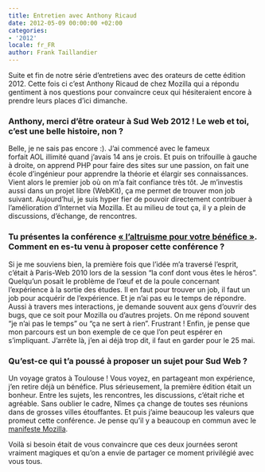 ```yaml
---
title: Entretien avec Anthony Ricaud
date: 2012-05-09 00:00:00 +02:00
categories:
- '2012'
locale: fr_FR
author: Frank Taillandier
---
```


Suite et fin de notre série d&rsquo;entretiens avec des orateurs de cette édition 2012. Cette fois ci c&rsquo;est Anthony Ricaud de chez Mozilla qui a répondu gentiment à nos questions pour convaincre ceux qui hésiteraient encore à prendre leurs places d&rsquo;ici dimanche.

### Anthony, merci d’être orateur à Sud Web 2012 ! Le web et toi, c’est une belle histoire, non ? 

Belle, je ne sais pas encore :). J’ai commencé avec le fameux forfait AOL illimité quand j’avais 14 ans je crois. Et puis on trifouille à gauche à droite, on apprend PHP pour faire des sites sur une passion, on fait une école d’ingénieur pour apprendre la théorie et élargir ses connaissances. Vient alors le premier job où on m’a fait confiance très tôt. Je m’investis aussi dans un projet libre (WebKit), ça me permet de trouver mon job suivant. Aujourd’hui, je suis hyper fier de pouvoir directement contribuer à l’amélioration d’Internet via Mozilla. Et au milieu de tout ça, il y a plein de discussions, d’échange, de rencontres.

### Tu présentes la conférence [« l’altruisme pour votre bénéfice »][2]. Comment en es-tu venu à proposer cette conférence ?

Si je me souviens bien, la première fois que l’idée m’a traversé l’esprit, c’était à Paris-Web 2010 lors de la session “la conf dont vous êtes le héros”. Quelqu’un posait le problème de l’œuf et de la poule concernant l’expérience à la sortie des études. Il en faut pour trouver un job, il faut un job pour acquérir de l’expérience. Et je n’ai pas eu le temps de répondre.
Aussi à travers mes interactions, je demande souvent aux gens d’ouvrir des bugs, que ce soit pour Mozilla ou d’autres projets. On me répond souvent “je n’ai pas le temps” ou “ça ne sert à rien”. Frustrant !
Enfin, je pense que mon parcours est un bon exemple de ce que l’on peut espérer en s’impliquant.
J’arrête là, j’en ai déjà trop dit, il faut en garder pour le 25 mai.

### Qu’est-ce qui t’a poussé à proposer un sujet pour Sud Web ?

Un voyage gratos à Toulouse ! Vous voyez, en partageant mon expérience, j’en retire déjà un bénéfice.
Plus sérieusement, la première édition était un bonheur. Entre les sujets, les rencontres, les discussions, c’était riche et agréable. Sans oublier le cadre, Nîmes ça change de toutes ses réunions dans de grosses villes étouffantes. Et puis j’aime beaucoup les valeurs que promeut cette conférence. Je pense qu’il y a beaucoup en commun avec le [manifeste Mozilla][3].

Voilà si besoin était de vous convaincre que ces deux journées seront vraiment magiques et qu&rsquo;on a envie de partager ce moment privilégié avec vous tous.

 [1]: http://sudweb.fr/2012/inscription/ "Inscription"
 [2]: http://sudweb.fr/2012/talk/laltruisme-pour-votre-benefice/ "L’altruisme pour votre bénéfice"
 [3]: http://www.mozilla.org/about/manifesto.fr.html
